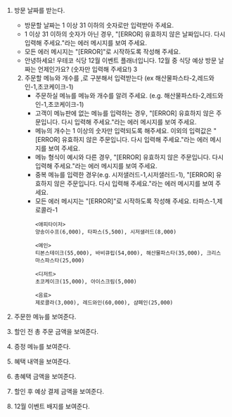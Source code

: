 1. 방문 날짜를 받는다.
    - 방문할 날짜는 1 이상 31 이하의 숫자로만 입력받아 주세요.
    - 1 이상 31 이하의 숫자가 아닌 경우, "[ERROR] 유효하지 않은 날짜입니다. 다시 입력해 주세요."라는 에러 메시지를 보여 주세요.
    - 모든 에러 메시지는 "[ERROR]"로 시작하도록 작성해 주세요.
    - 안녕하세요! 우테코 식당 12월 이벤트 플래너입니다.
      12월 중 식당 예상 방문 날짜는 언제인가요? (숫자만 입력해 주세요!)
      3
   2. 주문할 메뉴와 개수를 ,로 구분해서 입력받는다 (ex 해산물파스타-2,레드와인-1,초코케이크-1)
      - 주문하실 메뉴를 메뉴와 개수를 알려 주세요. (e.g. 해산물파스타-2,레드와인-1,초코케이크-1)
      - 고객이 메뉴판에 없는 메뉴를 입력하는 경우, "[ERROR] 유효하지 않은 주문입니다. 다시 입력해 주세요."라는 에러 메시지를 보여 주세요.
      - 메뉴의 개수는 1 이상의 숫자만 입력되도록 해주세요. 이외의 입력값은 "[ERROR] 유효하지 않은 주문입니다. 다시 입력해 주세요."라는 에러 메시지를 보여 주세요.
      - 메뉴 형식이 예시와 다른 경우, "[ERROR] 유효하지 않은 주문입니다. 다시 입력해 주세요."라는 에러 메시지를 보여 주세요.
      - 중복 메뉴를 입력한 경우(e.g. 시저샐러드-1,시저샐러드-1), "[ERROR] 유효하지 않은 주문입니다. 다시 입력해 주세요."라는 에러 메시지를 보여 주세요.
      - 모든 에러 메시지는 "[ERROR]"로 시작하도록 작성해 주세요.
         타파스-1,제로콜라-1
         ```angular2html
         <애피타이저>
         양송이수프(6,000), 타파스(5,500), 시저샐러드(8,000)
   
         <메인>
         티본스테이크(55,000), 바비큐립(54,000), 해산물파스타(35,000), 크리스마스파스타(25,000)
   
         <디저트>
         초코케이크(15,000), 아이스크림(5,000)
   
         <음료>
         제로콜라(3,000), 레드와인(60,000), 샴페인(25,000)
         ```
   
3. 주문한 메뉴를 보여준다.
4. 할인 전 총 주문 금액을 보여준다.
5. 증정 메뉴를 보여준다.
6. 혜택 내역을 보여준다.
7. 총혜택 금액을 보여준다.
8. 할인 후 예상 결제 금액을 보여준다.
9. 12월 이벤트 배지를 보여준다.